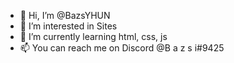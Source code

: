 - 👋 Hi, I’m @BazsYHUN
- 👀 I’m interested in Sites
- 🌱 I’m currently learning html, css, js
- 📫 You can reach me on Discord @B a z s i#9425

